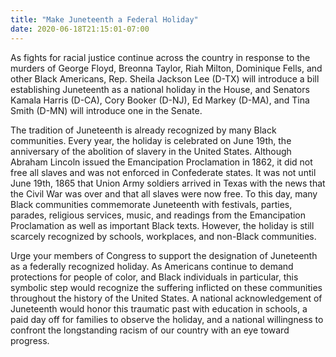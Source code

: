 ```yaml
---
title: "Make Juneteenth a Federal Holiday"
date: 2020-06-18T21:15:01-07:00
---
```

As fights for racial justice continue across the country in response to the murders of George Floyd, Breonna Taylor, Riah Milton, Dominique Fells, and other Black Americans, Rep. Sheila Jackson Lee (D-TX) will introduce a bill establishing Juneteenth as a national holiday in the House, and Senators Kamala Harris (D-CA), Cory Booker (D-NJ), Ed Markey (D-MA), and Tina Smith (D-MN) will introduce one in the Senate.

The tradition of Juneteenth is already recognized by many Black communities. Every year, the holiday is celebrated on June 19th, the anniversary of the abolition of slavery in the United States. Although Abraham Lincoln issued the Emancipation Proclamation in 1862, it did not free all slaves and was not enforced in Confederate states. It was not until June 19th, 1865 that Union Army soldiers arrived in Texas with the news that the Civil War was over and that all slaves were now free. To this day, many Black communities commemorate Juneteenth with festivals, parties, parades, religious services, music, and readings from the Emancipation Proclamation as well as important Black texts. However, the holiday is still scarcely recognized by schools, workplaces, and non-Black communities.

Urge your members of Congress to support the designation of Juneteenth as a federally recognized holiday. As Americans continue to demand protections for people of color, and Black individuals in particular, this symbolic step would recognize the suffering inflicted on these communities throughout the history of the United States. A national acknowledgement of Juneteenth would honor this traumatic past with education in schools, a paid day off for families to observe the holiday, and a national willingness to confront the longstanding racism of our country with an eye toward progress.
